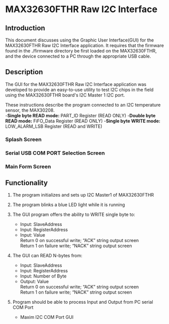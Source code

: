 # MAX32630FTHR Raw I2C Interface

## Introduction
This document discusses using the Graphic User Interface(GUI) for the MAX32630FTHR Raw I2C Interface application. It requires that the firmware found in the ./firmware directory be first loaded on the MAX32630FTHR, and the device connected to a PC through the appropriate USB cable.

## Description
The GUI for the MAX32630FTHR Raw I2C Interface application was developed to provide an easy-to-use utility to test I2C chips in the field using the MAX32630FTHR board's I2C Master 1 I2C port. 

These instructions describe the program connected to an I2C temperature sensor, the MAX30208.  
	-**Single byte READ mode:** PART_ID Register (READ ONLY)
	-**Double byte READ mode:** FiFO_Data Register (READ ONLY)
	-**Single byte WRITE mode:** LOW_ALARM_LSB Register (READ and WRITE)

### Splash Screen

### Serial USB COM PORT Selection Screen

### Main Form Screen

## Functionality
1.	The program initializes and sets up I2C Master1 of MAX32630FTHR

2.	The program blinks a blue LED light while it is running

3.	The GUI program offers the ability to WRITE single byte to: 
    - Input: 	SlaveAddress
    - Input: 	RegisterAddress
    - Input: 	Value <br>
Return 0 on successful write;  “ACK” string output screen <br>
Return 1 on failure write; “NACK” string output screen

4.	The GUI can READ N-bytes from:
    - Input: 	SlaveAddress
    -	Input: 	RegisterAddress
    -	Input: 	Number of Byte
    -	Output:  Value <br>
Return 0 on successful write;  “ACK” string output screen <br>
Return 1 on failure write; “NACK” string output screen

5.	Program should be able to process Input and Output from PC serial COM Port
    - Maxim I2C COM Port GUI

